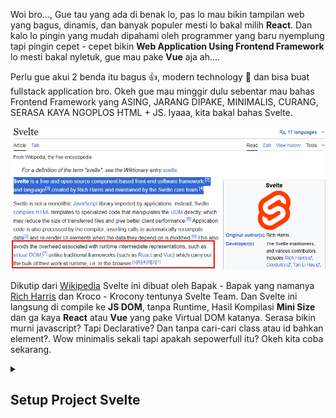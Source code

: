 Woi bro..., Gue tau yang ada di benak lo, pas lo mau bikin tampilan web yang bagus, dinamis, dan banyak populer mesti lo bakal milih **React**. Dan kalo lo pingin yang mudah dipahami oleh programmer yang baru nyemplung tapi pingin cepet - cepet bikin **Web Application Using Frontend Framework** lo mesti bakal nyletuk, gue mau pake **Vue** aja ah....

Perlu gue akui 2 benda itu bagus 👍, modern technology 🤖 dan bisa buat fullstack application bro. Okeh gue mau minggir dulu sebentar mau bahas Frontend Framework yang ASING, JARANG DIPAKE, MINIMALIS, CURANG, SERASA KAYA NGOPLOS HTML + JS. Iyaaa, kita bakal bahas Svelte.

<img class="img-fluid" alt="image" src="https://raw.githubusercontent.com/feri-irawansyah/docs/refs/heads/main/get-started-svelte/public/svelte-wiki-1.png" />

Dikutip dari <a href="https://en.wikipedia.org/wiki/Svelte" target="_blank">Wikipedia</a> Svelte ini dibuat oleh Bapak - Bapak yang namanya <a href="https://x.com/rich_harris" target="_blank">Rich Harris</a> dan Kroco - Krocony tentunya Svelte Team. Dan Svelte ini langsung di compile ke **JS DOM**, tanpa Runtime, Hasil Kompilasi **Mini Size** dan ga kaya **React** atau **Vue** yang pake Virtual DOM katanya. Serasa bikin murni javascript? Tapi Declarative? Dan tanpa cari-cari class atau id bahkan element?. Wow minimalis sekali tapi apakah sepowerfull itu? Okeh kita coba sekarang.

<details>
<summary><h2>Setup Project Svelte</h2></summary>

Pertama lo coba ketikan di mesin pencarian lo `Svelte` atau pergi aja ke alamat <a href="https://svelte.dev" target="_blank">https://svelte.dev</a> lalu ke pergi ke <a href="https://svelte.dev/docs/svelte/overview" target="_blank">docs Svelte</a>. Atau silahkan coba - coba main disitu, asal jangan tersesat dijalan Pidana, Kejahatan dan Korupsi. 

<img class="img-fluid" alt="image" src="https://raw.githubusercontent.com/feri-irawansyah/docs/refs/heads/main/get-started-svelte/public/docs-svelte.png" />

Nah setalah masuk ke webnya dan lo pencet yang Svelte bukan Sveltekit ya, nanti gue bakal buatin terpisah untuk Sveltekit. Pas lu masuk langsung di sugihkan dengan code

```ts
<script>
	function greet() {
		alert('Welcome to Svelte!');
	}
</script>

<button onclick={greet}>click me</button>

<style>
	button {
		font-size: 2em;
	}
</style>
```
Nah apa itu, baru masuk langsung dapet bahasa Alien👽. Tenang bro, itu cuma overview doang kurang lebih codenya seperti itu, script, style, dn html di oplos jadi satu.
</details>

